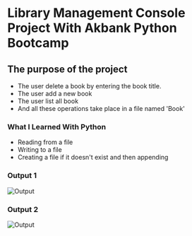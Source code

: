 # Library Management Console Project With Akbank Python Bootcamp

## The purpose of the project
* The user delete a book by entering the book title.
* The user add a new book
* The user list all book
* And all these operations take place in a file named 'Book' 

### What I Learned With Python
* Reading from a file
* Writing to a file
* Creating a file if it doesn't exist and then appending

### Output 1
![Output](https://media.giphy.com/media/v1.Y2lkPTc5MGI3NjExZGFxM25qd2w4anM1eG01aXB2cjU5d3ExdHZhM3huYWUxY2U3bjM3bCZlcD12MV9pbnRlcm5hbF9naWZfYnlfaWQmY3Q9Zw/NhzSXBSXKJ13cBhN7H/giphy.gif)


### Output 2

![Output](https://media.giphy.com/media/v1.Y2lkPTc5MGI3NjExaW90eGM4bnFqNWFhZWVzYzR3MnVpNWtmajhoZWp3bXk3bXJsb3k1bCZlcD12MV9pbnRlcm5hbF9naWZfYnlfaWQmY3Q9Zw/gnbZCtbWBf6tLC5CvG/giphy.gif)
